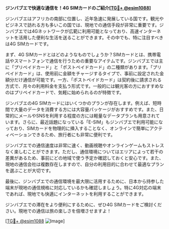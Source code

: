 **ジンバブエで快適な通信を！4G SIMカードのご紹介[[TG💪+ @esim1088](https://t.me/s/esim1088)]**

ジンバブエはアフリカの南部に位置し、近年急速に発展している国です。観光やビジネスで訪れる方も多いこの国では、現地での通信手段が非常に重要です。ジンバブエでは4Gネットワークが広範に利用可能となっており、高速インターネットを活用した便利な生活を送ることができます。その中でも、特に注目すべきは4G SIMカードです。

まず、4G SIMカードとはどのようなものでしょうか？SIMカードとは、携帯電話やスマートフォンで通信を行うための重要なアイテムです。ジンバブエでは主に「プリペイドカード」と「ポストペイドカード」の二種類があります。「プリペイドカード」は、使用前に金額をチャージするタイプで、事前に設定された金額分だけ通信が可能です。一方、「ポストペイドカード」は契約後に請求される方式で、月々の利用料金を支払う形式です。一般的には観光客の方におすすめなのはプリペイドカードで、気軽に始められるのが特徴です。

ジンバブエの4G SIMカードにはいくつかのプランが存在します。例えば、短時間で大量のデータを消費する方には大容量パッケージがおすすめです。また、日常的にメールやSNSを利用する程度の方には軽量なデータプランも用意されています。さらに、最近話題になっている「E-SIM」もジンバブエで利用可能になっており、SIMカードを物理的に挿入することなく、オンラインで簡単にアクティベーションできるため、旅行者にも非常に便利です。

ジンバブエでの通信速度は非常に速く、動画視聴やオンラインゲームもストレスなく楽しむことができます。ただし、通信環境についてはエリアによって若干の差異があるため、事前にどの地域で使う予定か確認しておくと安心です。また、現地の通信会社は複数存在しますので、自分の利用目的に合わせて最適なプランを選ぶことが大切です。

最後に、ジンバブエでの通信環境を最大限に活用するために、日本から持参した端末が現地の通信規格に対応しているかも確認しましょう。特に4G対応の端末であれば、現地でも快適にインターネットを利用することができます。

ジンバブエでの滞在をより便利にするために、ぜひ4G SIMカードをご検討ください。現地での通信は旅の楽しさを倍増させますよ！

[[TG💪+ @esim1088](https://t.me/s/esim1088) ![Image](https://i.postimg.cc/Y0z9fWf4/image.png)]